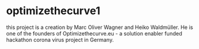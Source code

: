 # optimizethecurve1
this project is a creation by Marc Oliver Wagner and Heiko Waldmüller. He is one of the founders of Optimizethecurve.eu - a solution enabler funded hackathon corona virus project in Germany. 
